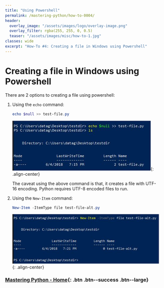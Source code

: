 ```yaml
---
title: "Using Powershell"
permalink: /mastering-python/how-to-0004/
header:
  overlay_image: "/assets/images/logo/overlay-image.png"
  overlay_filter: rgba(255, 255, 0, 0.5)
  teaser: "/assets/images/misc/how-to-1.jpg"
classes: wide
excerpt: "How-To #4: Creating a file in Windows using Powershell"
---
```


# Creating a file in Windows using Powershell

There are 2 options to creating a file using powershell:

1. Using the `echo` command:

      ```powershell
      echo $null >> test-file.py
      ```

      ![Create file using echo](/assets/images/courses/mastering-python/how-to-0004-ss-001.JPG){: .align-center}

      The caveat using the above command is that, it creates a file with UTF-16 encoding. Python requires UTF-8 encoded files to run.

2. Using the `New-Item` command:

      ```powershell
      New-Item -ItemType file test-file-alt.py
      ```

      ![Create file using New-Item](/assets/images/courses/mastering-python/how-to-0004-ss-002.JPG){: .align-center}

### [Mastering Python - Home](/mastering-python/){: .btn .btn--success .btn--large}
